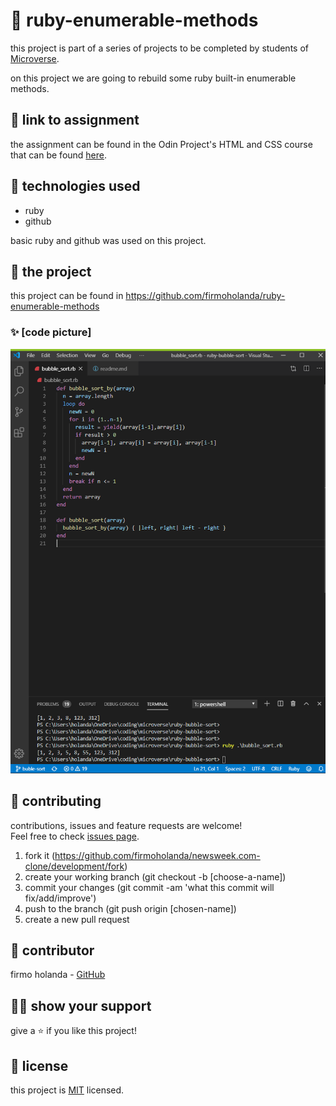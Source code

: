# 📃 ruby-enumerable-methods

this project is part of a series of projects to be completed by students of [Microverse](https://www.microverse.org/ 'The Global School for Remote Software Developers!').

on this project we are going to rebuild some ruby built-in enumerable methods.



## 🔗 link to assignment

the assignment can be found in the Odin Project's HTML and CSS course that can be found [here](https://www.theodinproject.com/courses/ruby-programming/lessons/advanced-building-blocks).



## 📡 technologies used

- ruby
- github

basic ruby and github was used on this project.



## 🚀 the project

this project can be found in https://github.com/firmoholanda/ruby-enumerable-methods

### ✨ [code picture]

<a href="https://github.com/firmoholanda/ruby-bubble-sort/blob/buble-sort/img/ruby-bubble-sort.png" target="_blank">
    <img alt="page animation" src="https://github.com/firmoholanda/ruby-bubble-sort/blob/buble-sort/img/ruby-bubble-sort.png"/>
</a>



## 🤝 contributing

contributions, issues and feature requests are welcome!<br/>Feel free to check [issues page](https://github.com/firmoholanda/newsweek.com-clone/development/issues).

1. fork it (https://github.com/firmoholanda/newsweek.com-clone/development/fork)
2. create your working branch (git checkout -b [choose-a-name])
3. commit your changes (git commit -am 'what this commit will fix/add/improve')
4. push to the branch (git push origin [chosen-name])
5. create a new pull request



## 🤖 contributor

firmo holanda - [GitHub](https://github.com/firmoholanda)



## 🙋‍♂ show your support

give a ⭐️ if you like this project!



## 📝 license

this project is [MIT](https://github.com/firmoholanda/newsweek.com-clone/development/blob/development/license.txt) licensed.
 